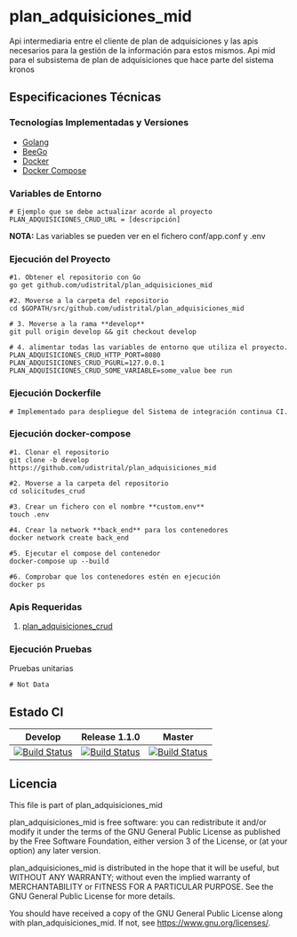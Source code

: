 # plan_adquisiciones_mid

Api intermediaria entre el cliente de plan de adquisiciones y las apis necesarios para la gestión de la información para estos mismos.
Api mid para el subsistema de plan de adquisiciones que hace parte del sistema kronos

## Especificaciones Técnicas

### Tecnologías Implementadas y Versiones

- [Golang](https://github.com/udistrital/introduccion_oas/blob/master/instalacion_de_herramientas/golang.md)
- [BeeGo](https://github.com/udistrital/introduccion_oas/blob/master/instalacion_de_herramientas/beego.md)
- [Docker](https://docs.docker.com/engine/install/ubuntu/)
- [Docker Compose](https://docs.docker.com/compose/)

### Variables de Entorno

```shell
# Ejemplo que se debe actualizar acorde al proyecto
PLAN_ADQUISICIONES_CRUD_URL = [descripción]
```

**NOTA:** Las variables se pueden ver en el fichero conf/app.conf y .env

### Ejecución del Proyecto

```shell
#1. Obtener el repositorio con Go
go get github.com/udistrital/plan_adquisiciones_mid

#2. Moverse a la carpeta del repositorio
cd $GOPATH/src/github.com/udistrital/plan_adquisiciones_mid

# 3. Moverse a la rama **develop**
git pull origin develop && git checkout develop

# 4. alimentar todas las variables de entorno que utiliza el proyecto.
PLAN_ADQUISICIONES_CRUD_HTTP_PORT=8080 PLAN_ADQUISICIONES_CRUD_PGURL=127.0.0.1 PLAN_ADQUISICIONES_CRUD_SOME_VARIABLE=some_value bee run
```

### Ejecución Dockerfile

```shell
# Implementado para despliegue del Sistema de integración continua CI.
```

### Ejecución docker-compose

```shell
#1. Clonar el repositorio
git clone -b develop https://github.com/udistrital/plan_adquisiciones_mid

#2. Moverse a la carpeta del repositorio
cd solicitudes_crud

#3. Crear un fichero con el nombre **custom.env**
touch .env

#4. Crear la network **back_end** para los contenedores
docker network create back_end

#5. Ejecutar el compose del contenedor
docker-compose up --build

#6. Comprobar que los contenedores estén en ejecución
docker ps
```

### Apis Requeridas

1. [plan_adquisiciones_crud](https://github.com/udistrital/plan_adquisiciones_crud)

### Ejecución Pruebas

Pruebas unitarias

```shell
# Not Data
```

## Estado CI

| Develop | Release 1.1.0 | Master |
| -- | -- | -- |
| [![Build Status](https://hubci.portaloas.udistrital.edu.co/api/badges/udistrital/plan_adquisiciones_mid/status.svg?ref=refs/heads/develop)](https://hubci.portaloas.udistrital.edu.co/udistrital/plan_adquisiciones_mid) | [![Build Status](https://hubci.portaloas.udistrital.edu.co/api/badges/udistrital/plan_adquisiciones_mid/status.svg?ref=refs/heads/release/1.1.0)](https://hubci.portaloas.udistrital.edu.co/udistrital/plan_adquisiciones_mid) | [![Build Status](https://hubci.portaloas.udistrital.edu.co/api/badges/udistrital/plan_adquisiciones_mid/status.svg?ref=refs/heads/master)](https://hubci.portaloas.udistrital.edu.co/udistrital/plan_adquisiciones_mid) |

## Licencia

This file is part of plan_adquisiciones_mid

plan_adquisiciones_mid is free software: you can redistribute it and/or modify it under the terms of the GNU General Public License as published by the Free Software Foundation, either version 3 of the License, or (at your option) any later version.

plan_adquisiciones_mid is distributed in the hope that it will be useful, but WITHOUT ANY WARRANTY; without even the implied warranty of MERCHANTABILITY or FITNESS FOR A PARTICULAR PURPOSE. See the GNU General Public License for more details.

You should have received a copy of the GNU General Public License along with plan_adquisiciones_mid. If not, see https://www.gnu.org/licenses/.

